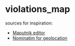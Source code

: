 # violations_map


sources for inspiration:
- [Maputnik editor](https://maputnik.github.io/editor/#0.81/0/0)
- [Nominatim for geolocation](https://nominatim.openstreetmap.org/ui/search.html)